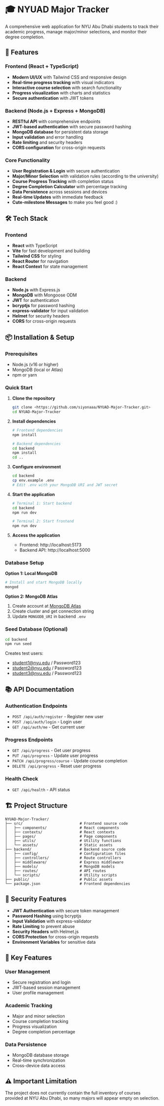 # 🎓 NYUAD Major Tracker

A comprehensive web application for NYU Abu Dhabi students to track their academic progress, manage major/minor selections, and monitor their degree completion.

## 🚀 Features

### Frontend (React + TypeScript)
- **Modern UI/UX** with Tailwind CSS and responsive design
- **Real-time progress tracking** with visual indicators
- **Interactive course selection** with search functionality
- **Progress visualization** with charts and statistics
- **Secure authentication** with JWT tokens

### Backend (Node.js + Express + MongoDB)
- **RESTful API** with comprehensive endpoints
- **JWT-based authentication** with secure password hashing
- **MongoDB database** for persistent data storage
- **Input validation** and error handling
- **Rate limiting** and security headers
- **CORS configuration** for cross-origin requests

### Core Functionality
- **User Registration & Login** with secure authentication
- **Major/Minor Selection** with validation rules (according to the university)
- **Course Progress Tracking** with completion status
- **Degree Completion Calculator** with percentage tracking
- **Data Persistence** across sessions and devices
- **Real-time Updates** with immediate feedback
- **Cute-milestone Messages** to make you feel good :)

## 🛠️ Tech Stack

### Frontend
- **React** with TypeScript
- **Vite** for fast development and building
- **Tailwind CSS** for styling
- **React Router** for navigation
- **React Context** for state management

### Backend
- **Node.js** with Express.js
- **MongoDB** with Mongoose ODM
- **JWT** for authentication
- **bcryptjs** for password hashing
- **express-validator** for input validation
- **Helmet** for security headers
- **CORS** for cross-origin requests

## 📦 Installation & Setup

### Prerequisites
- Node.js (v16 or higher)
- MongoDB (local or Atlas)
- npm or yarn

### Quick Start

1. **Clone the repository**
   ```bash
   git clone <https://github.com/siyonaaa/NYUAD-Major-Tracker.git>
   cd NYUAD-Major-Tracker
   ```

2. **Install dependencies**
   ```bash
   # Frontend dependencies
   npm install
   
   # Backend dependencies
   cd backend
   npm install
   cd ..
   ```

3. **Configure environment**
   ```bash
   cd backend
   cp env.example .env
   # Edit .env with your MongoDB URI and JWT secret
   ```

4. **Start the application**
   ```bash
   # Terminal 1: Start backend
   cd backend
   npm run dev
   
   # Terminal 2: Start frontend
   npm run dev
   ```

5. **Access the application**
   - Frontend: http://localhost:5173
   - Backend API: http://localhost:5000

### Database Setup

**Option 1: Local MongoDB**
```bash
# Install and start MongoDB locally
mongod
```

**Option 2: MongoDB Atlas**
1. Create account at [MongoDB Atlas](https://www.mongodb.com/atlas)
2. Create cluster and get connection string
3. Update `MONGODB_URI` in backend `.env`

### Seed Database (Optional)
```bash
cd backend
npm run seed
```

Creates test users:
- student1@nyu.edu / Password123
- student2@nyu.edu / Password123
- student3@nyu.edu / Password123

## 📚 API Documentation

### Authentication Endpoints
- `POST /api/auth/register` - Register new user
- `POST /api/auth/login` - Login user
- `GET /api/auth/me` - Get current user

### Progress Endpoints
- `GET /api/progress` - Get user progress
- `PUT /api/progress` - Update user progress
- `PATCH /api/progress/course` - Update course completion
- `DELETE /api/progress` - Reset user progress

### Health Check
- `GET /api/health` - API status

## 🏗️ Project Structure

```
NYUAD-Major-Tracker/
├── src/                          # Frontend source code
│   ├── components/               # React components
│   ├── contexts/                 # React contexts
│   ├── pages/                    # Page components
│   ├── utils/                    # Utility functions
│   └── assets/                   # Static assets
├── backend/                      # Backend source code
│   ├── config/                   # Configuration files
│   ├── controllers/              # Route controllers
│   ├── middleware/               # Express middleware
│   ├── models/                   # MongoDB models
│   ├── routes/                   # API routes
│   └── scripts/                  # Utility scripts
├── public/                       # Public assets
└── package.json                  # Frontend dependencies
```

## 🔐 Security Features

- **JWT Authentication** with secure token management
- **Password Hashing** using bcryptjs
- **Input Validation** with express-validator
- **Rate Limiting** to prevent abuse
- **Security Headers** with Helmet.js
- **CORS Protection** for cross-origin requests
- **Environment Variables** for sensitive data

## 🎯 Key Features

### User Management
- Secure registration and login
- JWT-based session management
- User profile management

### Academic Tracking
- Major and minor selection
- Course completion tracking
- Progress visualization
- Degree completion percentage

### Data Persistence
- MongoDB database storage
- Real-time synchronization
- Cross-device data access

## ⚠️ Important Limitation

The project does not currently contain the full inventory of courses provided at NYU Abu Dhabi, so many majors will appear empty on selection. 
